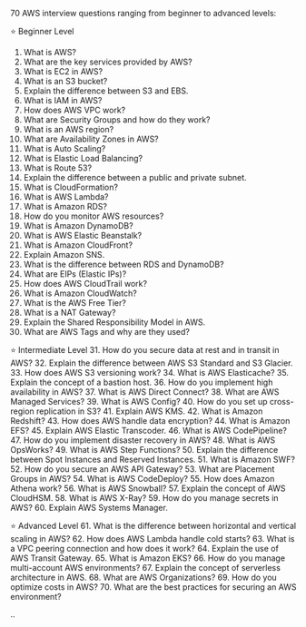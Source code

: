 
70 AWS interview questions ranging from beginner to advanced levels:


⭐️ Beginner Level
1. What is AWS?
2. What are the key services provided by AWS?
3. What is EC2 in AWS?
4. What is an S3 bucket?
5. Explain the difference between S3 and EBS.
6. What is IAM in AWS?
7. How does AWS VPC work?
8. What are Security Groups and how do they work?
9. What is an AWS region?
10. What are Availability Zones in AWS?
11. What is Auto Scaling?
12. What is Elastic Load Balancing?
13. What is Route 53?
14. Explain the difference between a public and private subnet.
15. What is CloudFormation?
16. What is AWS Lambda?
17. What is Amazon RDS?
18. How do you monitor AWS resources?
19. What is Amazon DynamoDB?
20. What is AWS Elastic Beanstalk?
21. What is Amazon CloudFront?
22. Explain Amazon SNS.
23. What is the difference between RDS and DynamoDB?
24. What are EIPs (Elastic IPs)?
25. How does AWS CloudTrail work?
26. What is Amazon CloudWatch?
27. What is the AWS Free Tier?
28. What is a NAT Gateway?
29. Explain the Shared Responsibility Model in AWS.
30. What are AWS Tags and why are they used?

⭐️ Intermediate Level
31. How do you secure data at rest and in transit in AWS?
32. Explain the difference between AWS S3 Standard and S3 Glacier.
33. How does AWS S3 versioning work?
34. What is AWS Elasticache?
35. Explain the concept of a bastion host.
36. How do you implement high availability in AWS?
37. What is AWS Direct Connect?
38. What are AWS Managed Services?
39. What is AWS Config?
40. How do you set up cross-region replication in S3?
41. Explain AWS KMS.
42. What is Amazon Redshift?
43. How does AWS handle data encryption?
44. What is Amazon EFS?
45. Explain AWS Elastic Transcoder.
46. What is AWS CodePipeline?
47. How do you implement disaster recovery in AWS?
48. What is AWS OpsWorks?
49. What is AWS Step Functions?
50. Explain the difference between Spot Instances and Reserved Instances.
51. What is Amazon SWF?
52. How do you secure an AWS API Gateway?
53. What are Placement Groups in AWS?
54. What is AWS CodeDeploy?
55. How does Amazon Athena work?
56. What is AWS Snowball?
57. Explain the concept of AWS CloudHSM.
58. What is AWS X-Ray?
59. How do you manage secrets in AWS?
60. Explain AWS Systems Manager.

⭐️ Advanced Level
61. What is the difference between horizontal and vertical scaling in AWS?
62. How does AWS Lambda handle cold starts?
63. What is a VPC peering connection and how does it work?
64. Explain the use of AWS Transit Gateway.
65. What is Amazon EKS?
66. How do you manage multi-account AWS environments?
67. Explain the concept of serverless architecture in AWS.
68. What are AWS Organizations?
69. How do you optimize costs in AWS?
70. What are the best practices for securing an AWS environment?



..
